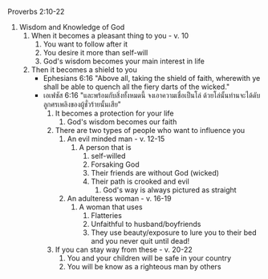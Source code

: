 Proverbs 2:10-22

1. Wisdom and Knowledge of God
    1. When it becomes a pleasant thing to you - v. 10
        1. You want to follow after it
        2. You desire it more than self-will
        3. God's wisdom becomes your main interest in life
    2. Then it becomes a shield to you
        - Ephesians 6:16 "Above all, taking the shield of faith, wherewith ye shall be able to quench all the fiery darts of the wicked."
        - เอเฟซัส 6:16 "และพร้อมกับสิ่งทั้งหมดนี้ จงเอาความเชื่อเป็นโล่ ด้วยโล่นั้นท่านจะได้ดับลูกศรเพลิงของผู้ชั่วร้ายนั้นเสีย"
            1. It becomes a protection for your life
                1. God's wisdom becomes our faith
            2. There are two types of people who want to influence you
                1. An evil minded man - v. 12-15
                    1. A person that is 
                        1. self-willed
                        2. Forsaking God
                        3. Their friends are without God (wicked)
                        4. Their path is crooked and evil
                            1. God's way is always pictured as straight
                2. An adulteress woman - v. 16-19
                    1. A woman that uses
                        1. Flatteries
                        2. Unfaithful to husband/boyfriends
                        3. They use beauty/exposure to lure you to their bed and you never quit until dead!
            3. If you can stay way from these - v. 20-22
                1. You and your children will be safe in your country
                2. You will be know as a righteous man by others